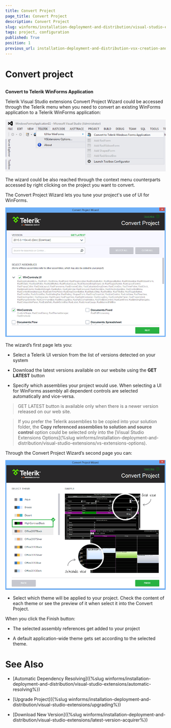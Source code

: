 ```yaml
---
title: Convert Project
page_title: Convert Project
description: Convert Project
slug: winforms/installation-deployment-and-distribution/visual-studio-extensions/project-convert
tags: project, configuration
published: True
position: 1
previous_url: installation-deployment-and-distribution-vsx-creation-and-configuration-wizard
---
```


# Convert project

## 

__Convert to Telerik WinForms Application__

Telerik Visual Studio extensions Convert Project Wizard could be accessed through the Telerik menu when you need to convert an existing WinForms application to a Telerik WinForms application:

![installation-deployment-and-distribution-vsx-overview 002](images/installation-deployment-and-distribution-vsx-overview002.png)

The wizard could be also reached through the context menu counterparts accessed by right clicking on the project you want to convert.

The Convert Project Wizard lets you tune your project's use of UI for WinForms.

![installation-deployment-and-distribution-vsx-convert-project 001](images/installation-deployment-and-distribution-vsx-convert-project001.png)

The wizard’s first page lets you:

* Select a Telerik UI version from the list of versions detected on your system

* Download the latest versions available on our website using the __GET LATEST__ button

* Specify which assemblies your project would use. When selecting a UI for WinForms assembly all dependent controls are selected automatically and vice-versa.

>GET LATEST button is available only when there is a newer version released on our web site.

> If you prefer the Telerik assemblies to be copied into your solution folder, the __Copy referenced assemblies to solution and source control__ option could be selected only into the [Visual Studio Extensions Options](%slug winforms/installation-deployment-and-distribution/visual-studio-extensions/vs-extensions-options).

Through the Convert Project Wizard’s second page you can:

![installation-deployment-and-distribution-vsx-convert-project 002](images/installation-deployment-and-distribution-vsx-convert-project002.png)

* Select which theme will be applied to your project. Check the content of each theme or see the preview of it when select it into the Convert Project.

When you click the Finish button:

* The selected assembly references get added to your project

* A default application-wide theme gets set according to the selected theme.

# See Also

 * [Automatic Dependency Resolving]({%slug winforms/installation-deployment-and-distribution/visual-studio-extensions/automatic-resolving%})

 * [Upgrade Project]({%slug winforms/installation-deployment-and-distribution/visual-studio-extensions/upgrading%})

 * [Download New Version]({%slug winforms/installation-deployment-and-distribution/visual-studio-extensions/latest-version-acquirer%})